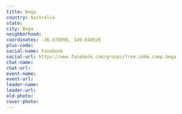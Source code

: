```yaml
---
title: Bega
country: Australia
state: 
city: Bega
neighborhood: 
coordinates: -36.678098, 149.840828
plus-code:
social-name: Facebook
social-url: https://www.facebook.com/groups/free.code.camp.bega
chat-name:
chat-url:
event-name:
event-url:
leader-name:
leader-url:
old-photo: 
cover-photo:
---
```

